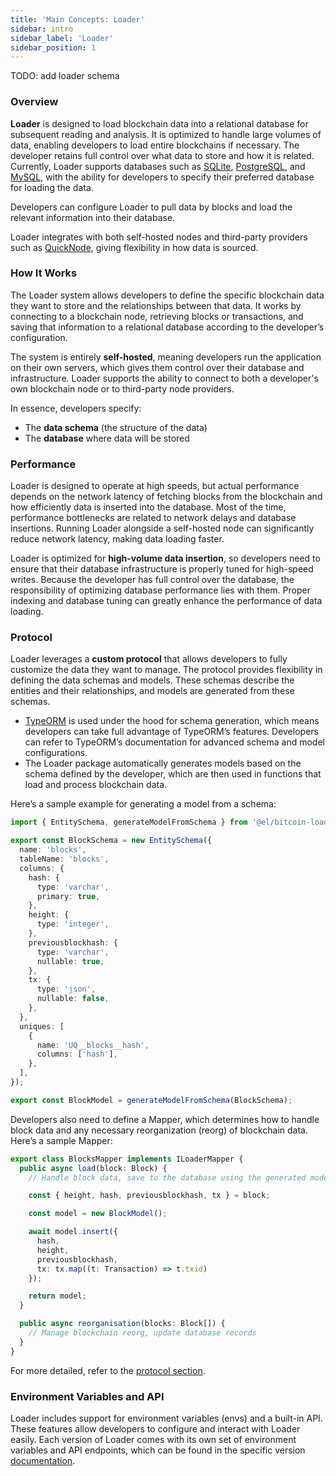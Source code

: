 ```yaml
---
title: 'Main Concepts: Loader'
sidebar: intro
sidebar_label: 'Loader'
sidebar_position: 1
---
```


TODO: add loader schema

### Overview

**Loader** is designed to load blockchain data into a relational database for subsequent reading and analysis. It is optimized to handle large volumes of data, enabling developers to load entire blockchains if necessary. The developer retains full control over what data to store and how it is related. Currently, Loader supports databases such as [SQLite](https://sqlite.org), [PostgreSQL](https://www.postgresql.org), and [MySQL](https://www.mysql.com), with the ability for developers to specify their preferred database for loading the data.

Developers can configure Loader to pull data by blocks and load the relevant information into their database.

Loader integrates with both self-hosted nodes and third-party providers such as [QuickNode](https://www.quicknode.com), giving flexibility in how data is sourced.

### How It Works

The Loader system allows developers to define the specific blockchain data they want to store and the relationships between that data. It works by connecting to a blockchain node, retrieving blocks or transactions, and saving that information to a relational database according to the developer’s configuration. 

The system is entirely **self-hosted**, meaning developers run the application on their own servers, which gives them control over their database and infrastructure. Loader supports the ability to connect to both a developer's own blockchain node or to third-party node providers. 

In essence, developers specify:
- The **data schema** (the structure of the data)
- The **database** where data will be stored

### Performance

Loader is designed to operate at high speeds, but actual performance depends on the network latency of fetching blocks from the blockchain and how efficiently data is inserted into the database. Most of the time, performance bottlenecks are related to network delays and database insertions. Running Loader alongside a self-hosted node can significantly reduce network latency, making data loading faster.

Loader is optimized for **high-volume data insertion**, so developers need to ensure that their database infrastructure is properly tuned for high-speed writes. Because the developer has full control over the database, the responsibility of optimizing database performance lies with them. Proper indexing and database tuning can greatly enhance the performance of data loading.

### Protocol

Loader leverages a **custom protocol** that allows developers to fully customize the data they want to manage. The protocol provides flexibility in defining the data schemas and models. These schemas describe the entities and their relationships, and models are generated from these schemas.

- [TypeORM](https://typeorm.io) is used under the hood for schema generation, which means developers can take full advantage of TypeORM’s features. Developers can refer to TypeORM’s documentation for advanced schema and model configurations.
- The Loader package automatically generates models based on the schema defined by the developer, which are then used in functions that load and process blockchain data.

Here’s a sample example for generating a model from a schema:

```typescript
import { EntitySchema, generateModelFromSchema } from '@el/bitcoin-loader';

export const BlockSchema = new EntitySchema({
  name: 'blocks',
  tableName: 'blocks',
  columns: {
    hash: {
      type: 'varchar',
      primary: true,
    },
    height: {
      type: 'integer',
    },
    previousblockhash: {
      type: 'varchar',
      nullable: true,
    },
    tx: {
      type: 'json',
      nullable: false,
    },
  },
  uniques: [
    {
      name: 'UQ__blocks__hash',
      columns: ['hash'],
    },
  ],
});

export const BlockModel = generateModelFromSchema(BlockSchema);
```

Developers also need to define a Mapper, which determines how to handle block data and any necessary reorganization (reorg) of blockchain data. Here’s a sample Mapper:

```typescript
export class BlocksMapper implements ILoaderMapper {
  public async load(block: Block) {
    // Handle block data, save to the database using the generated models

    const { height, hash, previousblockhash, tx } = block;

    const model = new BlockModel();

    await model.insert({
      hash, 
      height,
      previousblockhash,
      tx: tx.map((t: Transaction) => t.txid)
    });

    return model;
  }

  public async reorganisation(blocks: Block[]) {
    // Manage blockchain reorg, update database records
  }
}
```

For more detailed, refer to the [protocol section](/docs/intro/protocol.md).

### Environment Variables and API

Loader includes support for environment variables (envs) and a built-in API. These features allow developers to configure and interact with Loader easily. Each version of Loader comes with its own set of environment variables and API endpoints, which can be found in the specific version [documentation](/docs/get-started/el@bitcoin-loader/installation.md).